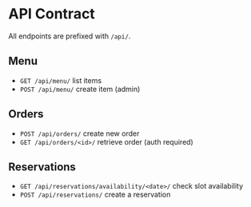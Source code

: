 # API Contract

All endpoints are prefixed with `/api/`.

## Menu
- `GET /api/menu/` list items
- `POST /api/menu/` create item (admin)

## Orders
- `POST /api/orders/` create new order
- `GET /api/orders/<id>/` retrieve order (auth required)

## Reservations
- `GET /api/reservations/availability/<date>/` check slot availability
- `POST /api/reservations/` create a reservation
